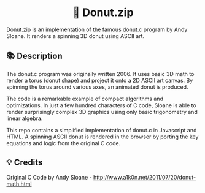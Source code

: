 <h1 align="center">
	🍩 Donut.zip
</h1>

[Donut.zip](https://www.donut.zip) is an implementation of the famous donut.c program by Andy Sloane. It renders a spinning 3D donut using ASCII art.

## 📚 Description

The donut.c program was originally written 2006. It uses basic 3D math to render a torus (donut shape) and project it onto a 2D ASCII art canvas. By spinning the torus around various axes, an animated donut is produced. 

The code is a remarkable example of compact algorithms and optimizations. In just a few hundred characters of C code, Sloane is able to render surprisingly complex 3D graphics using only basic trigonometry and linear algebra.

This repo contains a simplified implementation of donut.c in Javascript and HTML. A spinning ASCII donut is rendered in the browser by porting the key equations and logic from the original C code.

## 💡 Credits

Original C Code by Andy Sloane - http://www.a1k0n.net/2011/07/20/donut-math.html
